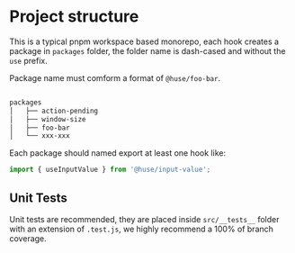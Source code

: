 # Project structure

This is a typical pnpm workspace based monorepo, each hook creates a package in `packages` folder, the folder name is dash-cased and without the `use` prefix.

Package name must comform a format of `@huse/foo-bar`.

```bash

packages
│   ├── action-pending
│   ├── window-size
│   ├── foo-bar
│   └── xxx-xxx

```

Each package should named export at least one hook like:

```js
import { useInputValue } from '@huse/input-value';
```

## Unit Tests
Unit tests are recommended, they are placed inside `src/__tests__` folder with an extension of `.test.js`, we highly recommend a 100% of branch coverage.
